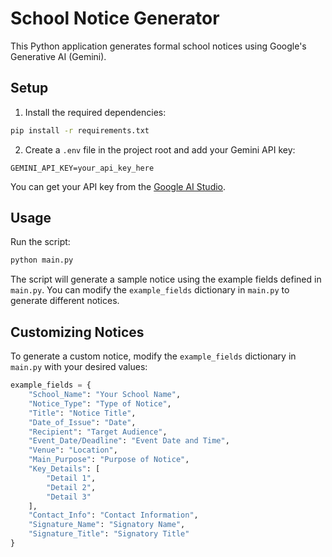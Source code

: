# School Notice Generator

This Python application generates formal school notices using Google's Generative AI (Gemini).

## Setup

1. Install the required dependencies:

```bash
pip install -r requirements.txt
```

2. Create a `.env` file in the project root and add your Gemini API key:

```
GEMINI_API_KEY=your_api_key_here
```

You can get your API key from the [Google AI Studio](https://makersuite.google.com/app/apikey).

## Usage

Run the script:

```bash
python main.py
```

The script will generate a sample notice using the example fields defined in `main.py`. You can modify the `example_fields` dictionary in `main.py` to generate different notices.

## Customizing Notices

To generate a custom notice, modify the `example_fields` dictionary in `main.py` with your desired values:

```python
example_fields = {
    "School_Name": "Your School Name",
    "Notice_Type": "Type of Notice",
    "Title": "Notice Title",
    "Date_of_Issue": "Date",
    "Recipient": "Target Audience",
    "Event_Date/Deadline": "Event Date and Time",
    "Venue": "Location",
    "Main_Purpose": "Purpose of Notice",
    "Key_Details": [
        "Detail 1",
        "Detail 2",
        "Detail 3"
    ],
    "Contact_Info": "Contact Information",
    "Signature_Name": "Signatory Name",
    "Signature_Title": "Signatory Title"
}
```
